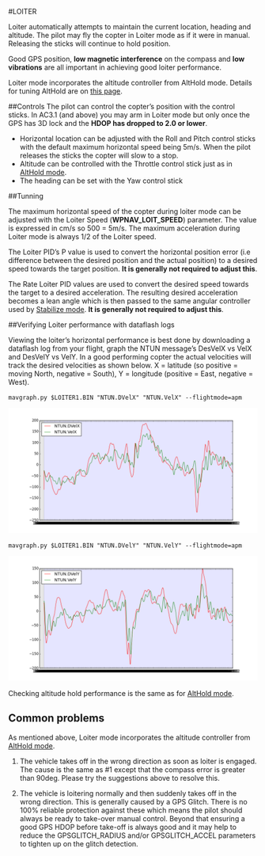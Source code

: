 #LOITER

Loiter automatically attempts to maintain the current location, heading and altitude. The pilot may fly the copter in Loiter mode as if it were in manual. Releasing the sticks will continue to hold position.

Good GPS position, **low magnetic interference** on the compass and **low vibrations** are all important in achieving good loiter performance.

Loiter mode incorporates the altitude controller from AltHold mode.  Details for tuning AltHold are on [this page](altitude_hold.md).

##Controls
The pilot can control the copter’s position with the control sticks. In AC3.1 (and above) you may arm in Loiter mode but only once the GPS has 3D lock and the **HDOP has dropped to 2.0 or lower**.

- Horizontal location can be adjusted with the Roll and Pitch control sticks with the default maximum horizontal speed being 5m/s.  When the pilot releases the sticks the copter will slow to a stop.
- Altitude can be controlled with the Throttle control stick just as in [AltHold mode](altitude_hold.md).
- The heading can be set with the Yaw control stick

##Tunning

The maximum horizontal speed of the copter during loiter mode can be adjusted with the Loiter Speed (**WPNAV_LOIT_SPEED**) parameter. The value is expressed in cm/s so 500 = 5m/s.  The maximum acceleration during Loiter mode is always 1/2 of the Loiter speed.

The Loiter PID’s P value is used to convert the horizontal position error (i.e difference between the desired position and the actual position) to a desired speed towards the target position.  **It is generally not required to adjust this**.

The Rate Loiter PID values are used to convert the desired speed towards the target to a desired acceleration.  The resulting desired acceleration becomes a lean angle which is then passed to the same angular controller used by [Stabilize mode](stabilization.md).  **It is generally not required to adjust this**.

##Verifying Loiter performance with dataflash logs

Viewing the loiter’s horizontal performance is best done by downloading a dataflash log from your flight, graph the NTUN message’s DesVelX vs VelX and DesVelY vs VelY.  In a good performing copter the actual velocities will track the desired velocities as shown below.  X = latitude (so positive = moving North, negative = South), Y = longitude (positive = East, negative = West).

```
mavgraph.py $LOITER1.BIN "NTUN.DVelX" "NTUN.VelX" --flightmode=apm
```

![velX](../erleimg/LOITER/LoiterX.png)

```
mavgraph.py $LOITER1.BIN "NTUN.DVelY" "NTUN.VelY" --flightmode=apm
```

![velY](../erleimg/LOITER/LoiterY.png)

Checking altitude hold performance is the same as for [AltHold mode](altitude_hold.md).

## Common problems

As mentioned above, Loiter mode incorporates the altitude controller from [AltHold mode](altitude_hold.md).

1. The vehicle takes off in the wrong direction as soon as loiter is engaged.  The cause is the same as #1 except that the compass error is greater than 90deg.  Please try the suggestions above to resolve this.

2. The vehicle is loitering normally and then suddenly takes off in the wrong direction.  This is generally caused by a GPS Glitch.  There is no 100% reliable protection against these which means the pilot should always be ready to take-over manual control.  Beyond that ensuring a good GPS HDOP before take-off is always good and it may help to reduce the GPSGLITCH_RADIUS and/or GPSGLITCH_ACCEL parameters to tighten up on the glitch detection.
